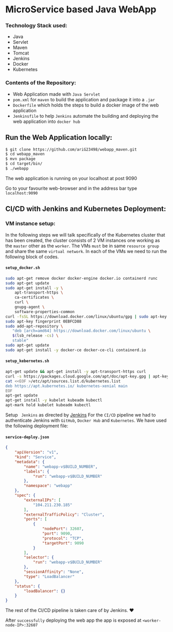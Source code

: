 # MicroService based Java WebApp

### Technology Stack used:

* Java
* Servlet
* Maven
* Tomcat
* Jenkins
* Docker
* Kubernetes



### Contents of the Repository:

* Web Application made with `Java Servlet`
* `pom.xml` for `maven` to build the application and package it into a `.jar`
* `Dockerfile` which holds the steps to build a docker image of the web application
* `Jenkinsfile` to help `Jenkins` automate the building and deploying the web application into `docker hub`



## Run the Web Application locally:

```bash
$ git clone https://github.com/ariG23498/webapp_maven.git
$ cd webapp_maven
$ mvn package
$ cd target/bin/
$ ./webapp
```

The web application is running on your localhost at post 9090

Go to your favourite web-browser and in the address bar type `localhost:9090`

## CI/CD with Jenkins and Kubernetes Deployment:
### VM instance setup:
In the following steps we will talk specifically of the Kubernetes cluster that has been created, the cluster consists of 2 VM instances one working as the `master` other as the `worker`.
The VMs `must` be in same `resource group` and share the same `virtual network`.
In each of the VMs we need to run the following block of codes.
#### **`setup_docker.sh`**
```bash
sudo apt-get remove docker docker-engine docker.io containerd runc
sudo apt-get update
sudo apt-get install -y \
    apt-transport-https \
    ca-certificates \
    curl \
    gnupg-agent \
    software-properties-common
curl -fsSL https://download.docker.com/linux/ubuntu/gpg | sudo apt-key add -
sudo apt-key fingerprint 0EBFCD88
sudo add-apt-repository \
   "deb [arch=amd64] https://download.docker.com/linux/ubuntu \
   $(lsb_release -cs) \
   stable"
sudo apt-get update
sudo apt-get install -y docker-ce docker-ce-cli containerd.io
```
#### **`setup_kebernetes.sh`**
```bash
apt-get update && apt-get install -y apt-transport-https curl
curl -s https://packages.cloud.google.com/apt/doc/apt-key.gpg | apt-key add -
cat <<EOF >/etc/apt/sources.list.d/kubernetes.list
deb https://apt.kubernetes.io/ kubernetes-xenial main
EOF
apt-get update
apt-get install -y kubelet kubeadm kubectl
apt-mark hold kubelet kubeadm kubectl
```
Setup ` Jenkins` as directed by [Jenkins](https://jenkins.io/)
For the `CI/CD` pipeline we had to authenticate Jenkins with `GitHub`, `Docker Hub` and `Kubernetes`.
We have used the following deployment file:
#### **`service-deploy.json`**
```json
{
    "apiVersion": "v1",
    "kind": "Service",
    "metadata": {
        "name": "webapp-v$BUILD_NUMBER",
        "labels": {
            "run": "webapp-v$BUILD_NUMBER"
        },
        "namespace": "webapp"
    },
    "spec": {
        "externalIPs": [
            "104.211.230.185"
        ],
        "externalTrafficPolicy": "Cluster",
        "ports": [
            {
                "nodePort": 32607,
                "port": 9090,
                "protocol": "TCP",
                "targetPort": 9090
            }
        ],
        "selector": {
            "run": "webapp-v$BUILD_NUMBER"
        },
        "sessionAffinity": "None",
        "type": "LoadBalancer"
    },
    "status": {
        "loadBalancer": {}
    }
}
```
The rest of the CI/CD pipeline is taken care of by Jenkins. :heart:

After `successfully` deploying the web app the app is exposed at `<worker-node-IP>:32607`
